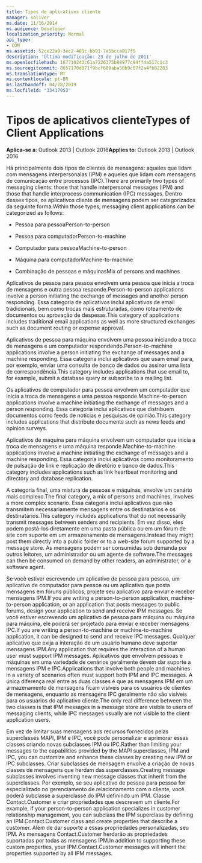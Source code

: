 ```yaml
---
title: Tipos de aplicativos cliente
manager: soliver
ms.date: 11/16/2014
ms.audience: Developer
localization_priority: Normal
api_type:
- COM
ms.assetid: 52ce22a9-3ec2-481c-bb91-7a5bcca817f5
description: 'Última modificação: 23 de julho de 2011'
ms.openlocfilehash: 167710243c61a7226375b88977c94ff4a517c1c3
ms.sourcegitcommit: 8657170d071f9bcf680aba50b9c07f2a4fb82283
ms.translationtype: MT
ms.contentlocale: pt-BR
ms.lasthandoff: 04/28/2019
ms.locfileid: "33417053"
---
```

# <a name="types-of-client-applications"></a><span data-ttu-id="20938-103">Tipos de aplicativos cliente</span><span class="sxs-lookup"><span data-stu-id="20938-103">Types of Client Applications</span></span>

  
  
<span data-ttu-id="20938-104">**Aplica-se a**: Outlook 2013 | Outlook 2016</span><span class="sxs-lookup"><span data-stu-id="20938-104">**Applies to**: Outlook 2013 | Outlook 2016</span></span> 
  
<span data-ttu-id="20938-105">Há principalmente dois tipos de clientes de mensagens: aqueles que lidam com mensagens interpersonalas (IPM) e aqueles que lidam com mensagens de comunicação entre processos (IPC).</span><span class="sxs-lookup"><span data-stu-id="20938-105">There are primarily two types of messaging clients: those that handle interpersonal messages (IPM) and those that handle interprocess communication (IPC) messages.</span></span> <span data-ttu-id="20938-106">Dentro desses tipos, os aplicativos cliente de mensagens podem ser categorizados da seguinte forma:</span><span class="sxs-lookup"><span data-stu-id="20938-106">Within those types, messaging client applications can be categorized as follows:</span></span>
  
- <span data-ttu-id="20938-107">Pessoa para pessoa</span><span class="sxs-lookup"><span data-stu-id="20938-107">Person-to-person</span></span>
    
- <span data-ttu-id="20938-108">Pessoa para computador</span><span class="sxs-lookup"><span data-stu-id="20938-108">Person-to-machine</span></span>
    
- <span data-ttu-id="20938-109">Computador para pessoa</span><span class="sxs-lookup"><span data-stu-id="20938-109">Machine-to-person</span></span>
    
- <span data-ttu-id="20938-110">Máquina para computador</span><span class="sxs-lookup"><span data-stu-id="20938-110">Machine-to-machine</span></span>
    
- <span data-ttu-id="20938-111">Combinação de pessoas e máquinas</span><span class="sxs-lookup"><span data-stu-id="20938-111">Mix of persons and machines</span></span>
    
<span data-ttu-id="20938-112">Aplicativos de pessoa para pessoa envolvem uma pessoa que inicia a troca de mensagens e outra pessoa responde.</span><span class="sxs-lookup"><span data-stu-id="20938-112">Person-to-person applications involve a person initiating the exchange of messages and another person responding.</span></span> <span data-ttu-id="20938-113">Essa categoria de aplicativos inclui aplicativos de email tradicionais, bem como trocas mais estruturadas, como roteamento de documentos ou aprovação de despesas.</span><span class="sxs-lookup"><span data-stu-id="20938-113">This category of applications includes traditional email applications as well as more structured exchanges such as document routing or expense approval.</span></span>
  
<span data-ttu-id="20938-114">Aplicativos de pessoa para máquina envolvem uma pessoa iniciando a troca de mensagens e um computador respondendo.</span><span class="sxs-lookup"><span data-stu-id="20938-114">Person-to-machine applications involve a person initiating the exchange of messages and a machine responding.</span></span> <span data-ttu-id="20938-115">Essa categoria inclui aplicativos que usam email para, por exemplo, enviar uma consulta de banco de dados ou assinar uma lista de correspondência.</span><span class="sxs-lookup"><span data-stu-id="20938-115">This category includes applications that use email to, for example, submit a database query or subscribe to a mailing list.</span></span>
  
<span data-ttu-id="20938-116">Os aplicativos de computador para pessoa envolvem um computador que inicia a troca de mensagens e uma pessoa responde.</span><span class="sxs-lookup"><span data-stu-id="20938-116">Machine-to-person applications involve a machine initiating the exchange of messages and a person responding.</span></span> <span data-ttu-id="20938-117">Essa categoria inclui aplicativos que distribuem documentos como feeds de notícias e pesquisas de opinião.</span><span class="sxs-lookup"><span data-stu-id="20938-117">This category includes applications that distribute documents such as news feeds and opinion surveys.</span></span>
  
<span data-ttu-id="20938-118">Aplicativos de máquina para máquina envolvem um computador que inicia a troca de mensagens e uma máquina responde.</span><span class="sxs-lookup"><span data-stu-id="20938-118">Machine-to-machine applications involve a machine initiating the exchange of messages and a machine responding.</span></span> <span data-ttu-id="20938-119">Essa categoria inclui aplicativos como monitoramento de pulsação de link e replicação de diretório e banco de dados.</span><span class="sxs-lookup"><span data-stu-id="20938-119">This category includes applications such as link heartbeat monitoring and directory and database replication.</span></span>
  
<span data-ttu-id="20938-120">A categoria final, uma mistura de pessoas e máquinas, envolve um cenário mais complexo.</span><span class="sxs-lookup"><span data-stu-id="20938-120">The final category, a mix of persons and machines, involves a more complex scenario.</span></span> <span data-ttu-id="20938-121">Essa categoria inclui aplicativos que não transmitem necessariamente mensagens entre os destinatários e os destinatários.</span><span class="sxs-lookup"><span data-stu-id="20938-121">This category includes applications that do not necessarily transmit messages between senders and recipients.</span></span> <span data-ttu-id="20938-122">Em vez disso, eles podem postá-los diretamente em uma pasta pública ou em um fórum de site com suporte em um armazenamento de mensagens.</span><span class="sxs-lookup"><span data-stu-id="20938-122">Instead they might post them directly into a public folder or to a web-site forum supported by a message store.</span></span> <span data-ttu-id="20938-123">As mensagens podem ser consumidas sob demanda por outros leitores, um administrador ou um agente de software.</span><span class="sxs-lookup"><span data-stu-id="20938-123">The messages can then be consumed on demand by other readers, an administrator, or a software agent.</span></span>
  
<span data-ttu-id="20938-124">Se você estiver escrevendo um aplicativo de pessoa para pessoa, um aplicativo de computador para pessoa ou um aplicativo que posta mensagens em fóruns públicos, projete seu aplicativo para enviar e receber mensagens IPM.</span><span class="sxs-lookup"><span data-stu-id="20938-124">If you are writing a person-to-person application, machine-to-person application, or an application that posts messages to public forums, design your application to send and receive IPM messages.</span></span> <span data-ttu-id="20938-125">Se você estiver escrevendo um aplicativo de pessoa para máquina ou máquina para máquina, ele poderá ser projetado para enviar e receber mensagens IPC.</span><span class="sxs-lookup"><span data-stu-id="20938-125">If you are writing a person-to-machine or machine-to-machine application, it can be designed to send and receive IPC messages.</span></span> <span data-ttu-id="20938-126">Qualquer aplicativo que exija a interação de um usuário humano deve suportar mensagens IPM.</span><span class="sxs-lookup"><span data-stu-id="20938-126">Any application that requires the interaction of a human user must support IPM messages.</span></span> <span data-ttu-id="20938-127">Aplicativos que envolvem pessoas e máquinas em uma variedade de cenários geralmente devem dar suporte a mensagens IPM e IPC.</span><span class="sxs-lookup"><span data-stu-id="20938-127">Applications that involve both people and machines in a variety of scenarios often must support both IPM and IPC messages.</span></span> <span data-ttu-id="20938-128">A única diferença real entre as duas classes é que as mensagens IPM em um armazenamento de mensagens ficam visíveis para os usuários de clientes de mensagens, enquanto as mensagens IPC geralmente não são visíveis para os usuários do aplicativo cliente.</span><span class="sxs-lookup"><span data-stu-id="20938-128">The only real difference between the two classes is that IPM messages in a message store are visible to users of messaging clients, while IPC messages usually are not visible to the client application users.</span></span> 
  
<span data-ttu-id="20938-129">Em vez de limitar suas mensagens aos recursos fornecidos pelas superclasses MAPI, IPM e IPC, você pode personalizar e aprimorar essas classes criando novas subclasses IPM ou IPC.</span><span class="sxs-lookup"><span data-stu-id="20938-129">Rather than limiting your messages to the capabilities provided by the MAPI superclasses, IPM and IPC, you can customize and enhance these classes by creating new IPM or IPC subclasses.</span></span> <span data-ttu-id="20938-130">Criar subclasses de mensagem envolve a criação de novas classes de mensagens que herdam das superclasses.</span><span class="sxs-lookup"><span data-stu-id="20938-130">Creating message subclasses involves inventing new message classes that inherit from the superclasses.</span></span> <span data-ttu-id="20938-131">Por exemplo, se seu aplicativo de pessoa para pessoa for especializado no gerenciamento de relacionamento com o cliente, você poderá subclasse a superclasse do IPM definindo um IPM. Classe Contact.Customer e criar propriedades que descrevem um cliente.</span><span class="sxs-lookup"><span data-stu-id="20938-131">For example, if your person-to-person application specializes in customer relationship management, you can subclass the IPM superclass by defining an IPM.Contact.Customer class and create properties that describe a customer.</span></span> <span data-ttu-id="20938-132">Além de dar suporte a essas propriedades personalizadas, seu IPM. As mensagens Contact.Customer herdarão as propriedades suportadas por todas as mensagens IPM.</span><span class="sxs-lookup"><span data-stu-id="20938-132">In addition to supporting these custom properties, your IPM.Contact.Customer messages will inherit the properties supported by all IPM messages.</span></span>
  

